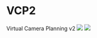 # VCP2
Virtual Camera Planning v2
![](http://imgsrc.baidu.com/forum/pic/item/c2812b09c93d70cfbaccb5fff4dcd100bba12b49.jpg)
![](http://imgsrc.baidu.com/forum/pic/item/b7f9be1fbe096b63fe2841a200338744eaf8ac4a.jpg)
